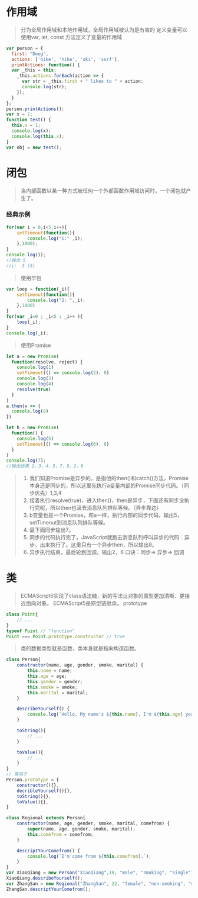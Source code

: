 # 作用域
> 分为全局作用域和本地作用域，全局作用域被认为是有害的
> 定义变量可以使用var, let, const
> 方法定义了变量的作用域
```javascript
var person = {
  first: "Doug",
  actions: ['bike', 'hike', 'ski', 'surf'],
  printActions: function() {
  var _this = this;
    _this.actions.forEach(action => {
      var str = _this.first + " likes to " + action;
      console.log(str);
    });
  }
};
person.printActions(); 
var x = 2;
function test() {
  this.x = 1;
  console.log(x);
  console.log(this.x);
} 
var obj = new test(); 
```

# 闭包
> 当内部函数以某一种方式被任何一个外部函数作用域访问时，一个闭包就产生了。 
### 经典示例
```javascript
for(var i = 0;i<5;i++){
    setTimeout(function(){
        console.log("i:" ,i);
    },1000);
}
console.log(i); 
//输出 5
//i:  5 (5) 
``` 
> 使用毕包
```javascript  
var loop = function(_i){
    setTimeout(function(){
        console.log("2: ",_i); 
    },1000)
}
for(var _i=0 ; _i<5 ; _i++ ){
    loop(_i);
}
console.log(_i);
```
> 使用Promise
```javascript
let a = new Promise(
  function(resolve, reject) {
    console.log(1)
    setTimeout(() => console.log(2), 0)
    console.log(3)
    console.log(4)
    resolve(true)
  }
)
a.then(v => {
  console.log(8)
})

let b = new Promise(
  function() {
    console.log(5)
    setTimeout(() => console.log(6), 0)
  }
) 
console.log(7);
//输出结果 1，3，4，5，7，8，2，6
```
> 1. 我们知道Promise是异步的，是指他的then()和catch()方法，Promise本身还是同步的，所以这里先执行a变量内部的Promise同步代码。（同步优先）1,3,4
> 2. 接着执行resolve(true)，进入then()，then是异步，下面还有同步没执行完呢，所以then也滚去消息队列排队等候。（异步靠边）
> 3. b变量也是一个Promise，和a一样，执行内部的同步代码，输出5，setTimeout到消息队列排队等候。
> 4. 最下面同步输出7。
> 5. 同步的代码执行完了，JavaScript就跑去消息队列呼叫异步的代码：异步，出来执行了。这里只有一个异步then，所以输出8。
> 6. 异步执行结束，最后轮到回调。输出2，6
> 口诀：同步=> 异步=> 回调 



# 类 
> ECMAScript6实现了class语法糖，新的写法让对象的原型更加清晰、更接近面向对象。
> ECMAScript5是原型链继承。 prototype
```javascript
class Point{
    // ...
}
typeof Point // "function"
Point === Point.prototype.constructor // true
```
> 类的数据类型就是函数，类本身就是指向构造函数。
>

```javascript
class Person{
    constructor(name, age, gender, smoke, marital) {
        this.name = name;
        this.age = age;
        this.gender = gender;
        this.smoke = smoke;
        this.marital = marital;
    }

    describeYourself() {
        console.log(`Hello, My name's ${this.name}, I'm ${this.age} years old, and I'm a ${this.gender}.`);
    }

    toString(){
        // ...
    }

    toValue(){
        // ...
    }
} 
// 等同于
Person.prototype = {
    constructor(){},
    decribleYourself(){},
    toString(){},
    toValue(){},
}

class Regional extends Person{
    constructor(name, age, gender, smoke, marital, comefrom) {
        super(name, age, gender, smoke, marital);
        this.comefrom = comefrom;
    }

    descriptYourComefrom() {
        console.log(`I'm come from ${this.comefrom}.`);
    }
} 
var XiaoQiang = new Person("XiaoQiang",18, "male", "smoking", "single");
XiaoQiang.describeYourself(); 
var ZhangSan = new Regional("ZhangSan", 22, "female", "non-smoking", "single", "ShangHai");
ZhangSan.descriptYourComefrom();
```
